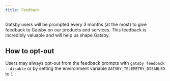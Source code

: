 ```yaml
---
title: Feedback
---
```


Gatsby users will be prompted every 3 months (at the most) to give feedback to Gatsby on our products and services. This feedback is incredibly valuable and will help us shape Gatsby.

## How to opt-out

Users may always opt-out from the feedback prompts with `gatsby feedback --disable` or by setting the environment variable `GATSBY_TELEMETRY_DISABLED` to `1`
